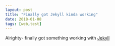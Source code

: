 ```yaml
---
layout: post
title: "Finally got Jekyll kinda working"
date: 2018-01-08
tags: [web,test]
---
```


Alrighty- finally got something working with [Jekyll](http://jekyllrb.com)
